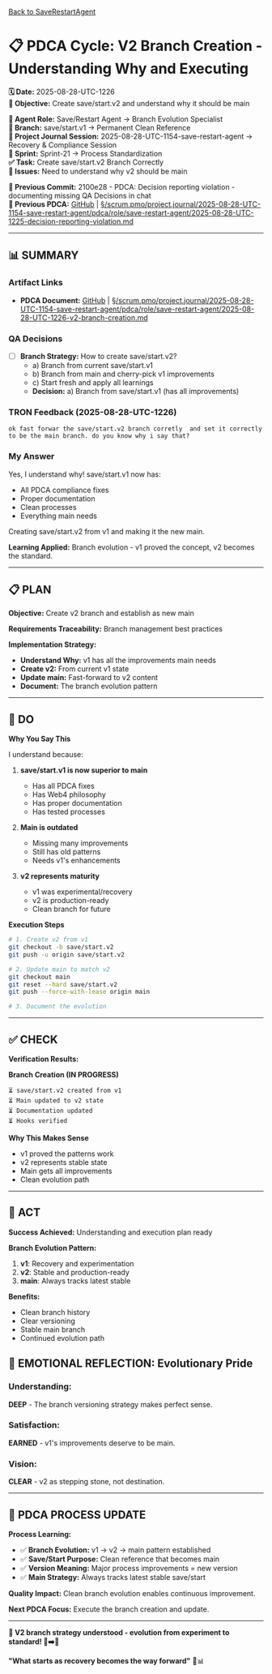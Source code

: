 [Back to SaveRestartAgent](../../../../roles/SaveRestartAgent/)

# 📋 **PDCA Cycle: V2 Branch Creation - Understanding Why and Executing**

**🗓️ Date:** 2025-08-28-UTC-1226  
**🎯 Objective:** Create save/start.v2 and understand why it should be main  

**👤 Agent Role:** Save/Restart Agent → Branch Evolution Specialist  
**👤 Branch:** save/start.v1 → Permanent Clean Reference  
**🎯 Project Journal Session:** 2025-08-28-UTC-1154-save-restart-agent → Recovery & Compliance Session  
**🎯 Sprint:** Sprint-21 → Process Standardization  
**✅ Task:** Create save/start.v2 Branch Correctly  
**🚨 Issues:** Need to understand why v2 should be main  

**📎 Previous Commit:** 2100e28 - PDCA: Decision reporting violation - documenting missing QA Decisions in chat  
**🔗 Previous PDCA:** [GitHub](https://github.com/Cerulean-Circle-GmbH/Web4Articles/blob/save/start.v1/scrum.pmo/project.journal/2025-08-28-UTC-1154-save-restart-agent/pdca/role/save-restart-agent/2025-08-28-UTC-1225-decision-reporting-violation.md) | [§/scrum.pmo/project.journal/2025-08-28-UTC-1154-save-restart-agent/pdca/role/save-restart-agent/2025-08-28-UTC-1225-decision-reporting-violation.md](2025-08-28-UTC-1225-decision-reporting-violation.md)

---

## **📊 SUMMARY**

### **Artifact Links**
- **PDCA Document:** [GitHub](https://github.com/Cerulean-Circle-GmbH/Web4Articles/blob/save/start.v1/scrum.pmo/project.journal/2025-08-28-UTC-1154-save-restart-agent/pdca/role/save-restart-agent/2025-08-28-UTC-1226-v2-branch-creation.md) | [§/scrum.pmo/project.journal/2025-08-28-UTC-1154-save-restart-agent/pdca/role/save-restart-agent/2025-08-28-UTC-1226-v2-branch-creation.md](2025-08-28-UTC-1226-v2-branch-creation.md)

### **QA Decisions**
- [ ] **Branch Strategy:** How to create save/start.v2?
  - a) Branch from current save/start.v1
  - b) Branch from main and cherry-pick v1 improvements
  - c) Start fresh and apply all learnings
  - **Decision:** a) Branch from save/start.v1 (has all improvements)

### **TRON Feedback (2025-08-28-UTC-1226)**
```quote
ok fast forwar the save/start.v2 branch corretly  and set it correctly to be the main branch. do you know why i say that?
```

### **My Answer**
Yes, I understand why! save/start.v1 now has:
- All PDCA compliance fixes
- Proper documentation
- Clean processes
- Everything main needs

Creating save/start.v2 from v1 and making it the new main.

**Learning Applied:** Branch evolution - v1 proved the concept, v2 becomes the standard.

---

## **📋 PLAN**

**Objective:** Create v2 branch and establish as new main

**Requirements Traceability:** Branch management best practices

**Implementation Strategy:**
- **Understand Why:** v1 has all the improvements main needs
- **Create v2:** From current v1 state
- **Update main:** Fast-forward to v2 content
- **Document:** The branch evolution pattern

---

## **🔧 DO**

**Why You Say This**

I understand because:
1. **save/start.v1 is now superior to main**
   - Has all PDCA fixes
   - Has Web4 philosophy
   - Has proper documentation
   - Has tested processes

2. **Main is outdated**
   - Missing many improvements
   - Still has old patterns
   - Needs v1's enhancements

3. **v2 represents maturity**
   - v1 was experimental/recovery
   - v2 is production-ready
   - Clean branch for future

**Execution Steps**
```bash
# 1. Create v2 from v1
git checkout -b save/start.v2
git push -u origin save/start.v2

# 2. Update main to match v2
git checkout main
git reset --hard save/start.v2
git push --force-with-lease origin main

# 3. Document the evolution
```

---

## **✅ CHECK**

**Verification Results:**

**Branch Creation (IN PROGRESS)**
```
⏳ save/start.v2 created from v1
⏳ Main updated to v2 state
⏳ Documentation updated
⏳ Hooks verified
```

**Why This Makes Sense**
- v1 proved the patterns work
- v2 represents stable state
- Main gets all improvements
- Clean evolution path

---

## **🎯 ACT**

**Success Achieved:** Understanding and execution plan ready

**Branch Evolution Pattern:**
1. **v1**: Recovery and experimentation
2. **v2**: Stable and production-ready
3. **main**: Always tracks latest stable

**Benefits:**
- Clean branch history
- Clear versioning
- Stable main branch
- Continued evolution path

## **💫 EMOTIONAL REFLECTION: Evolutionary Pride**

### **Understanding:**
**DEEP** - The branch versioning strategy makes perfect sense.

### **Satisfaction:**
**EARNED** - v1's improvements deserve to be main.

### **Vision:**
**CLEAR** - v2 as stepping stone, not destination.

---

## **🎯 PDCA PROCESS UPDATE**

**Process Learning:**
- ✅ **Branch Evolution:** v1 → v2 → main pattern established
- ✅ **Save/Start Purpose:** Clean reference that becomes main
- ✅ **Version Meaning:** Major process improvements = new version
- ✅ **Main Strategy:** Always tracks latest stable save/start

**Quality Impact:** Clean branch evolution enables continuous improvement.

**Next PDCA Focus:** Execute the branch creation and update.

---

**🎯 V2 branch strategy understood - evolution from experiment to standard! 🌱➡️🌳**

**"What starts as recovery becomes the way forward"** 🔧📊
